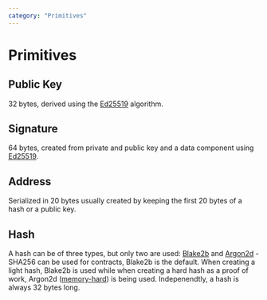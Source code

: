 ```yaml
---
category: "Primitives"
---
```


# Primitives

## Public Key
32 bytes, derived using the [Ed25519](https://ed25519.cr.yp.to/) algorithm.

## Signature
64 bytes, created from private and public key and a data component using
 [Ed25519](https://ed25519.cr.yp.to/).

## Address
Serialized in 20 bytes usually created by keeping the first 20 bytes of a hash or a public key.

## Hash
A hash can be of three types, but only two are used: [Blake2b](https://en.wikipedia.org/wiki/BLAKE_%28hash_function%29#Blake2b_algorithm) and [Argon2d](https://en.wikipedia.org/wiki/Argon2) - SHA256 can be used for contracts, Blake2b is the default.
When creating a light hash, Blake2b is used while when creating a hard hash as a proof of work, Argon2d ([memory-hard](https://en.wikipedia.org/wiki/Memory_bound_function)) is being used.
Indepenendtly, a hash is always 32 bytes long.
